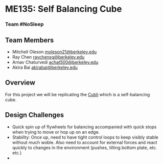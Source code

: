 # ME135: Self Balancing Cube
### Team #NoSleep

## Team Members
* Mitchell Oleson <moleson21@berkeley.edu>
* Ray Chen  <raychensg@berkeley.edu>
* Arnav Chaturvedi  <achat500@berkeley.edu>
* Akira Bai   <akirabai@berkeley.edu>

## Overview
For this project we will be replicating the [Cubli](https://www.youtube.com/watch?v=n_6p-1J551Y) which is a self-balancing cube.

## Design Challenges
- Quick spin up of flywheels for balancing accompanied with quick stops when trying to move or hop up on an edge.
- Stability: Once up, need to have tight control loops to keep visibly stable without much woble. Also need to account for external forces and react quickly to changes in the environment (pushes, tilting bottom plate, etc. etc.)
- 